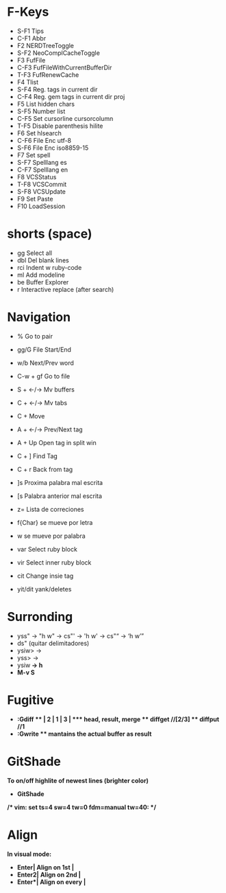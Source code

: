 # F-Keys

* S-F1  Tips
* C-F1  Abbr
* F2    NERDTreeToggle
* S-F2  NeoComplCacheToggle
* F3    FufFile
* C-F3  FufFileWithCurrentBufferDir
* T-F3  FufRenewCache
* F4    Tlist
* S-F4  Reg. tags in current dir
* C-F4  Reg. gem tags in current dir proj
* F5    List hidden chars
* S-F5  Number list
* C-F5  Set cursorline cursorcolumn
* T-F5  Disable parenthesis hilite
* F6    Set hlsearch
* C-F6  File Enc utf-8
* S-F6  File Enc iso8859-15
* F7    Set spell
* S-F7  Spelllang es
* C-F7  Spelllang en
* F8    VCSStatus
* T-F8  VCSCommit
* S-F8  VCSUpdate
* F9    Set Paste
* F10   LoadSession

# <leader> shorts (space)

* gg    Select all
* dbl   Del blank lines
* rci   Indent w ruby-code
* ml    Add modeline
* be    Buffer Explorer
* r     Interactive replace (after search)

# Navigation

* %           Go to pair
* gg/G        File Start/End
* w/b         Next/Prev word
* C-w + gf    Go to file
* S + <-/->   Mv buffers
* C + <-/->   Mv tabs
* C + <hjkl>  Move
* A + <-/->   Prev/Next tag
* A + Up      Open tag in split win
* C + ]       Find Tag
* C + r       Back from tag

* ]s    Proxima palabra mal escrita
* [s    Palabra anterior mal escrita
* z=    Lista de correciones

* <leader><leader>f{Char}   se mueve por letra
* <leader><leader>w   se mueve por palabra

* var   Select ruby block
* vir   Select inner ruby block

* cit Change insie tag
* yit/dit yank/deletes

# Surronding

* yss" -> "h w" -> cs"' -> 'h w' -> cs"<q> -> <q>h w</q>
* ds" (quitar delimitadores)
* ysiw> -> <h>
* yss> -> <h w>
* ysiw<b> -> <b>h</b>
* M-v S<p class=x>

# Fugitive

* :Gdiff
** |  2  |  1  |  3  |
*** head, result, merge
** diffget //[2/3]
** diffput //1
* :Gwrite
** mantains the actual buffer as result

# GitShade

To on/off highlite of newest lines
(brighter color)

* GitShade

/* vim: set ts=4 sw=4 tw=0 fdm=manual tw=40: */

# Align
In visual mode:

* Enter|  Align on 1st |
* Enter2| Align on 2nd |
* Enter*| Align on every |
